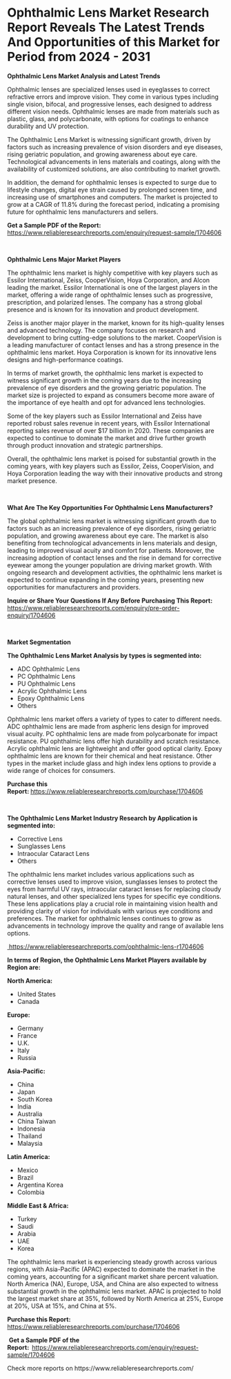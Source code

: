 <p><h1>Ophthalmic Lens Market Research Report Reveals The Latest Trends And Opportunities of this Market for Period from 2024 - 2031</h1></p><p><strong>Ophthalmic Lens Market Analysis and Latest Trends</strong></p>
<p><p>Ophthalmic lenses are specialized lenses used in eyeglasses to correct refractive errors and improve vision. They come in various types including single vision, bifocal, and progressive lenses, each designed to address different vision needs. Ophthalmic lenses are made from materials such as plastic, glass, and polycarbonate, with options for coatings to enhance durability and UV protection.</p><p>The Ophthalmic Lens Market is witnessing significant growth, driven by factors such as increasing prevalence of vision disorders and eye diseases, rising geriatric population, and growing awareness about eye care. Technological advancements in lens materials and coatings, along with the availability of customized solutions, are also contributing to market growth.</p><p>In addition, the demand for ophthalmic lenses is expected to surge due to lifestyle changes, digital eye strain caused by prolonged screen time, and increasing use of smartphones and computers. The market is projected to grow at a CAGR of 11.8% during the forecast period, indicating a promising future for ophthalmic lens manufacturers and sellers.</p></p>
<p><strong>Get a Sample PDF of the Report:&nbsp;</strong> <a href="https://www.reliableresearchreports.com/enquiry/request-sample/1704606">https://www.reliableresearchreports.com/enquiry/request-sample/1704606</a></p>
<p>&nbsp;</p>
<p><strong>Ophthalmic Lens Major Market Players</strong></p>
<p><p>The ophthalmic lens market is highly competitive with key players such as Essilor International, Zeiss, CooperVision, Hoya Corporation, and Alcon leading the market. Essilor International is one of the largest players in the market, offering a wide range of ophthalmic lenses such as progressive, prescription, and polarized lenses. The company has a strong global presence and is known for its innovation and product development.</p><p>Zeiss is another major player in the market, known for its high-quality lenses and advanced technology. The company focuses on research and development to bring cutting-edge solutions to the market. CooperVision is a leading manufacturer of contact lenses and has a strong presence in the ophthalmic lens market. Hoya Corporation is known for its innovative lens designs and high-performance coatings.</p><p>In terms of market growth, the ophthalmic lens market is expected to witness significant growth in the coming years due to the increasing prevalence of eye disorders and the growing geriatric population. The market size is projected to expand as consumers become more aware of the importance of eye health and opt for advanced lens technologies.</p><p>Some of the key players such as Essilor International and Zeiss have reported robust sales revenue in recent years, with Essilor International reporting sales revenue of over $17 billion in 2020. These companies are expected to continue to dominate the market and drive further growth through product innovation and strategic partnerships.</p><p>Overall, the ophthalmic lens market is poised for substantial growth in the coming years, with key players such as Essilor, Zeiss, CooperVision, and Hoya Corporation leading the way with their innovative products and strong market presence.</p></p>
<p>&nbsp;</p>
<p><strong>What Are The Key Opportunities For Ophthalmic Lens Manufacturers?</strong></p>
<p><p>The global ophthalmic lens market is witnessing significant growth due to factors such as an increasing prevalence of eye disorders, rising geriatric population, and growing awareness about eye care. The market is also benefiting from technological advancements in lens materials and design, leading to improved visual acuity and comfort for patients. Moreover, the increasing adoption of contact lenses and the rise in demand for corrective eyewear among the younger population are driving market growth. With ongoing research and development activities, the ophthalmic lens market is expected to continue expanding in the coming years, presenting new opportunities for manufacturers and providers.</p></p>
<p><strong>Inquire or Share Your Questions If Any Before Purchasing This Report:</strong> <a href="https://www.reliableresearchreports.com/enquiry/pre-order-enquiry/1704606">https://www.reliableresearchreports.com/enquiry/pre-order-enquiry/1704606</a></p>
<p>&nbsp;</p>
<p><strong>Market Segmentation</strong></p>
<p><strong>The Ophthalmic Lens Market Analysis by types is segmented into:</strong></p>
<p><ul><li>ADC Ophthalmic Lens</li><li>PC Ophthalmic Lens</li><li>PU Ophthalmic Lens</li><li>Acrylic Ophthalmic Lens</li><li>Epoxy Ophthalmic Lens</li><li>Others</li></ul></p>
<p><p>Ophthalmic lens market offers a variety of types to cater to different needs. ADC ophthalmic lens are made from aspheric lens design for improved visual acuity. PC ophthalmic lens are made from polycarbonate for impact resistance. PU ophthalmic lens offer high durability and scratch resistance. Acrylic ophthalmic lens are lightweight and offer good optical clarity. Epoxy ophthalmic lens are known for their chemical and heat resistance. Other types in the market include glass and high index lens options to provide a wide range of choices for consumers.</p></p>
<p><strong>Purchase this Report:&nbsp;</strong><a href="https://www.reliableresearchreports.com/purchase/1704606">https://www.reliableresearchreports.com/purchase/1704606</a></p>
<p>&nbsp;</p>
<p><strong>The Ophthalmic Lens Market Industry Research by Application is segmented into:</strong></p>
<p><ul><li>Corrective Lens</li><li>Sunglasses Lens</li><li>Intraocular Cataract Lens</li><li>Others</li></ul></p>
<p><p>The ophthalmic lens market includes various applications such as corrective lenses used to improve vision, sunglasses lenses to protect the eyes from harmful UV rays, intraocular cataract lenses for replacing cloudy natural lenses, and other specialized lens types for specific eye conditions. These lens applications play a crucial role in maintaining vision health and providing clarity of vision for individuals with various eye conditions and preferences. The market for ophthalmic lenses continues to grow as advancements in technology improve the quality and range of available lens options.</p></p>
<p><a href="https://www.reliableresearchreports.com/ophthalmic-lens-r1704606">&nbsp;https://www.reliableresearchreports.com/ophthalmic-lens-r1704606</a></p>
<p><strong>In terms of Region, the Ophthalmic Lens Market Players available by Region are:</strong></p>
<p>
    <p> <strong> North America: </strong>
        <ul>
            <li>United States</li>
            <li>Canada</li>
        </ul>
        </p> 
    <p> <strong> Europe: </strong>
        <ul>
            <li>Germany</li>
            <li>France</li>
            <li>U.K.</li>
            <li>Italy</li>
            <li>Russia</li>
        </ul>
        </p> 
    <p> <strong> Asia-Pacific: </strong>
        <ul>
            <li>China</li>
            <li>Japan</li>
            <li>South Korea</li>
            <li>India</li>
            <li>Australia</li>
            <li>China Taiwan</li>
            <li>Indonesia</li>
            <li>Thailand</li>
            <li>Malaysia</li>
        </ul>
        </p> 
    <p> <strong> Latin America: </strong>
        <ul>
            <li>Mexico</li>
            <li>Brazil</li>
            <li>Argentina Korea</li>
            <li>Colombia</li>
        </ul>
        </p> 
    <p> <strong> Middle East & Africa: </strong>
        <ul>
            <li>Turkey</li>
            <li>Saudi</li>
            <li>Arabia</li>
            <li>UAE</li>
            <li>Korea</li>
        </ul>
    </p>
    </p>
<p><p>The ophthalmic lens market is experiencing steady growth across various regions, with Asia-Pacific (APAC) expected to dominate the market in the coming years, accounting for a significant market share percent valuation. North America (NA), Europe, USA, and China are also expected to witness substantial growth in the ophthalmic lens market. APAC is projected to hold the largest market share at 35%, followed by North America at 25%, Europe at 20%, USA at 15%, and China at 5%.</p></p>
<p><strong>Purchase this Report: </strong><a href="https://www.reliableresearchreports.com/purchase/1704606">https://www.reliableresearchreports.com/purchase/1704606</a></p>
<p>&nbsp;<strong>Get a Sample PDF of the Report:&nbsp;&nbsp;</strong><a href="https://www.reliableresearchreports.com/enquiry/request-sample/1704606">https://www.reliableresearchreports.com/enquiry/request-sample/1704606</a></p>
<p><strong></strong></p>
<p>Check more reports on https://www.reliableresearchreports.com/</p>